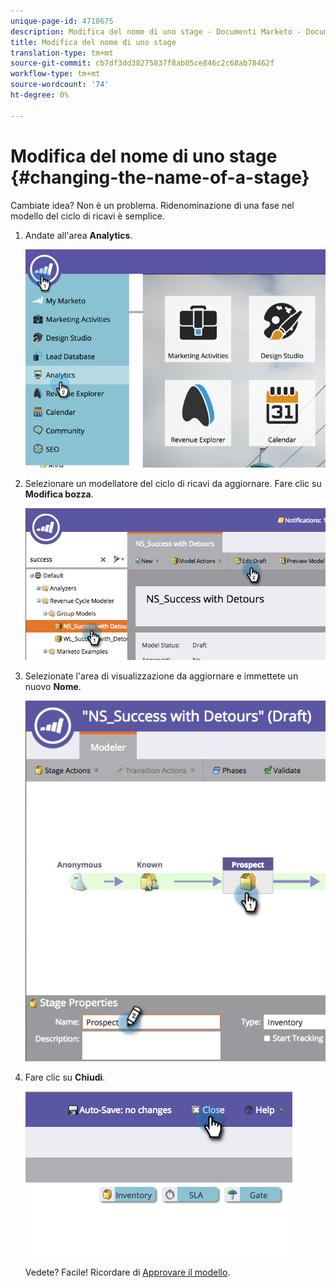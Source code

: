 ```yaml
---
unique-page-id: 4718675
description: Modifica del nome di uno stage - Documenti Marketo - Documentazione prodotto
title: Modifica del nome di uno stage
translation-type: tm+mt
source-git-commit: cb7df3dd38275837f8ab05ce846c2c68ab78462f
workflow-type: tm+mt
source-wordcount: '74'
ht-degree: 0%

---
```



# Modifica del nome di uno stage {#changing-the-name-of-a-stage}

Cambiate idea? Non è un problema. Ridenominazione di una fase nel modello del ciclo di ricavi è semplice.

1. Andate all&#39;area **Analytics**.

   ![](assets/image2015-4-27-23-3a18-3a34.png)

1. Selezionare un modellatore del ciclo di ricavi da aggiornare. Fare clic su **Modifica bozza**.

   ![](assets/image2015-4-27-17-3a36-3a33.png)

1. Selezionate l&#39;area di visualizzazione da aggiornare e immettete un nuovo **Nome**.

   ![](assets/image2015-4-27-17-3a40-3a46.png)

1. Fare clic su **Chiudi**.

   ![](assets/image2015-4-27-17-3a41-3a51.png)

   Vedete? Facile! Ricordare di [Approvare il modello](/help/marketo/product-docs/reporting/revenue-cycle-analytics/revenue-cycle-models/approve-unapprove-a-revenue-model.md).
